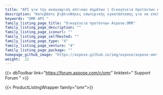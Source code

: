 ```yaml
---
title: "API για την αναγνώριση οπτικών σημάτων | Οικογένεια προϊόντων Aspose.OMR"
description: "Κατεβάστε βιβλιοθήκες εσωτερικής εγκατάστασης για να επεξεργαστείτε ερωτηματολόγια, έρευνες, MCQ με υψηλή ακρίβεια και να λάβετε αποτελέσματα σε μορφή CSV. Το πακέτο περιέχει επίσης οπτικό πρόγραμμα επεξεργασίας προτύπων."
keywords: "OMR API "
family_listing_page_title: "Οικογένεια προϊόντων Aspose.OMR"
family_listing_page_description: ""
family_listing_page_iconurl: ""
family_listing_page_selfHosted: ""
family_listing_page_type: "4"
family_listing_page_venture: "4"
family_listing_page_package: ""
homepage_github_image: "https://aspose.github.io/img/aspose/aspose-omr.png"
weight:  22
---
```


{{< dbToolbar link="https://forum.aspose.com/c/omr" linktext=" Support Forum " >}}

{{< ProductListingWrapper family="omr">}}

